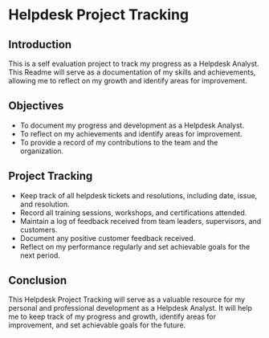 # Helpdesk Project Tracking

## Introduction
This is a self evaluation project to track my progress as a Helpdesk Analyst. This Readme will serve as a documentation of my skills and achievements, allowing me to reflect on my growth and identify areas for improvement.

## Objectives
- To document my progress and development as a Helpdesk Analyst.
- To reflect on my achievements and identify areas for improvement.
- To provide a record of my contributions to the team and the organization.

## Project Tracking
- Keep track of all helpdesk tickets and resolutions, including date, issue, and resolution.
- Record all training sessions, workshops, and certifications attended.
- Maintain a log of feedback received from team leaders, supervisors, and customers.
- Document any positive customer feedback received.
- Reflect on my performance regularly and set achievable goals for the next period.

## Conclusion
This Helpdesk Project Tracking will serve as a valuable resource for my personal and professional development as a Helpdesk Analyst. It will help me to keep track of my progress and growth, identify areas for improvement, and set achievable goals for the future.
